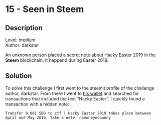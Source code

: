 # 15 - Seen in Steem

## Description

Level: medium<br/>
Author: darkstar

An unknown person placed a secret note about Hacky Easter 2019 in the **Steem** blockchain. It happend during Easter 2018.

## Solution

To solve this challenge I first went to the steemit profile of the challenge author, darkstar. From there I went to [his
wallet](https://steemitwallet.com/@darkstar-42/transfers) and searched for transactions that included the text "Hacky
Easter". I quickly found a transaction with a hidden note:

```
Transfer 0.001 SBD to ctf | Hacky Easter 2019 takes place between April and May 2019. Take a note: nomoneynobunny
```
